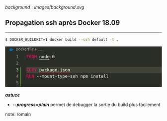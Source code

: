 $background:images/background.svg$
## Propagation ssh après Docker 18.09
---
```sh
$ DOCKER_BUILDKIT=1 docker build --ssh default -t .
```

![after-docker-1809](images/after-docker-1809.png)


***astuce***
* ***--progress=plain*** permet de debugger la sortie du build plus facilement

note: romain
